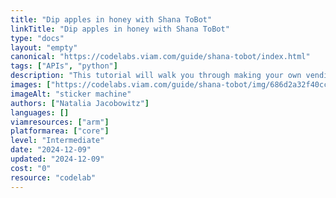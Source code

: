 ```yaml
---
title: "Dip apples in honey with Shana ToBot"
linkTitle: "Dip apples in honey with Shana ToBot"
type: "docs"
layout: "empty"
canonical: "https://codelabs.viam.com/guide/shana-tobot/index.html"
tags: ["APIs", "python"]
description: "This tutorial will walk you through making your own vending machine from scratch, along with a web application that allows you to operate your machine from any device."
images: ["https://codelabs.viam.com/guide/shana-tobot/img/686d2a32f40cc254.jpg"]
imageAlt: "sticker machine"
authors: ["Natalia Jacobowitz"]
languages: []
viamresources: ["arm"]
platformarea: ["core"]
level: "Intermediate"
date: "2024-12-09"
updated: "2024-12-09"
cost: "0"
resource: "codelab"
---
```

